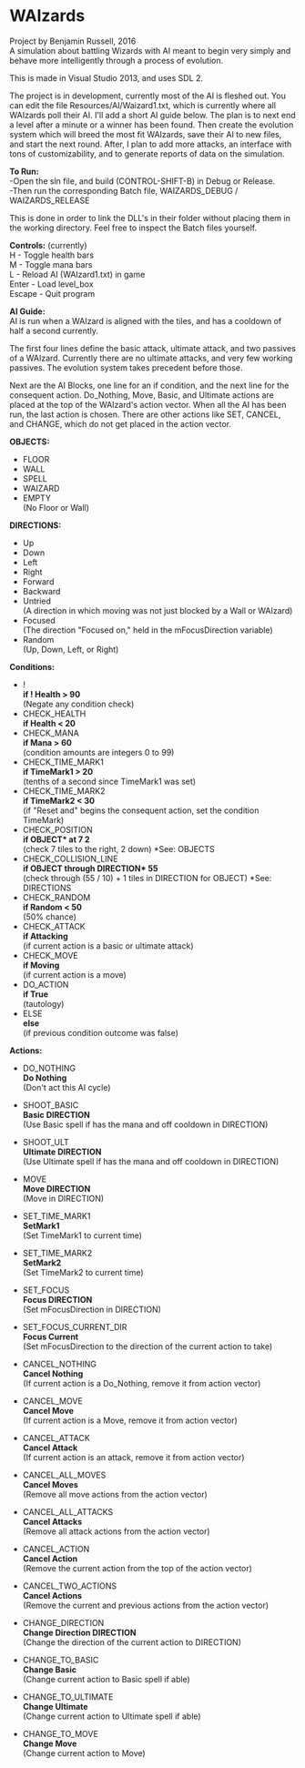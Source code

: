 # WAIzards
Project by Benjamin Russell, 2016  
A simulation about battling Wizards with AI meant to begin very simply and behave more intelligently through a process of evolution.

This is made in Visual Studio 2013, and uses SDL 2.

The project is in development, currently most of the AI is fleshed out. You can edit the file Resources/AI/Waizard1.txt, which
is currently where all WAIzards poll their AI. I'll add a short AI guide below. The plan is to next end a level after a minute or a winner has been found. Then create the evolution system which will breed the most fit WAIzards, save their AI to new files, and start the next round. After, I plan to add more attacks, an interface with tons of customizability, and to generate reports of data on the simulation.

__To Run:__  
-Open the sln file, and build (CONTROL-SHIFT-B) in Debug or Release.  
-Then run the corresponding Batch file, WAIZARDS_DEBUG / WAIZARDS_RELEASE  

This is done in order to link the DLL's in their folder without placing them in the working directory. Feel
free to inspect the Batch files yourself.

__Controls:__ (currently)  
H       -   Toggle health bars  
M       -   Toggle mana bars  
L       -   Reload AI (WAIzard1.txt) in game  
Enter   -   Load level_box  
Escape  -   Quit program  

__AI Guide:__  
AI is run when a WAIzard is aligned with the tiles, and has a cooldown of half a second currently.

The first four lines define the basic attack, ultimate attack, and two passives of a WAIzard. Currently there are no ultimate attacks, and very few working passives. The evolution system takes precedent before those.

Next are the AI Blocks, one line for an if condition, and the next line for the consequent action. Do_Nothing, Move, Basic, and Ultimate actions are placed at the top of the WAIzard's action vector. When all the AI has been run, the last action is chosen. There are other actions like SET, CANCEL, and CHANGE, which do not get placed in the action vector.

__OBJECTS:__
-  FLOOR
-  WALL
-  SPELL
-  WAIZARD
-  EMPTY        
(No Floor or Wall)  
  
__DIRECTIONS:__  
-	Up
-	Down
-	Left
-	Right
-	Forward
-	Backward
-	Untried  
(A direction in which moving was not just blocked by a Wall or WAIzard)
-	Focused  
(The direction "Focused on," held in the mFocusDirection variable)  
-	Random   
(Up, Down, Left, or Right)  

__Conditions:__  
-  !                      
__if ! Health > 90__   
(Negate any condition check)
-	CHECK_HEALTH            
__if Health < 20__ 
-	CHECK_MANA              
__if Mana > 60__       
(condition amounts are integers 0 to 99)
-	CHECK_TIME_MARK1        
__if TimeMark1 > 20__  
(tenths of a second since TimeMark1 was set)
-	CHECK_TIME_MARK2        
__if TimeMark2 < 30__  
(if "Reset and" begins the consequent action, set the condition TimeMark)  
-	CHECK_POSITION          
__if OBJECT* at 7 2__   
(check 7 tiles to the right, 2 down)            *See: OBJECTS
-	CHECK_COLLISION_LINE   
__if OBJECT through DIRECTION* 55__  
(check through (55 / 10) + 1 tiles in DIRECTION for OBJECT)       *See: DIRECTIONS  
-	CHECK_RANDOM  
__if Random < 50__  
(50% chance)  
-	CHECK_ATTACK  
__if Attacking__  
(if current action is a basic or ultimate attack)  
-	CHECK_MOVE  
__if Moving__  
(if current action is a move)  
-	DO_ACTION  
__if True__  
(tautology)  
-	ELSE  
__else__  
(if previous condition outcome was false)  

__Actions:__  

-	DO_NOTHING  
__Do Nothing__  
(Don't act this AI cycle)  
-	SHOOT_BASIC  
__Basic DIRECTION__  
(Use Basic spell if has the mana and off cooldown in DIRECTION)  
-	SHOOT_ULT  
__Ultimate DIRECTION__  
(Use Ultimate spell if has the mana and off cooldown in DIRECTION)  
-	MOVE  
__Move DIRECTION__  
(Move in DIRECTION)  

-	SET_TIME_MARK1  
__SetMark1__  
(Set TimeMark1 to current time)  
-	SET_TIME_MARK2  
__SetMark2__  
(Set TimeMark2 to current time)  
-	SET_FOCUS  
__Focus DIRECTION__  
(Set mFocusDirection in DIRECTION)  
-	SET_FOCUS_CURRENT_DIR  
__Focus Current__  
(Set mFocusDirection to the direction of the current action to take)  
-	CANCEL_NOTHING  
__Cancel Nothing__  
(If current action is a Do_Nothing, remove it from action vector)  
-	CANCEL_MOVE  
__Cancel Move__  
(If current action is a Move, remove it from action vector)  
-	CANCEL_ATTACK  
__Cancel Attack__  
(If current action is an attack, remove it from action vector)  
-	CANCEL_ALL_MOVES  
__Cancel Moves__  
(Remove all move actions from the action vector)  
-	CANCEL_ALL_ATTACKS  
__Cancel Attacks__  
(Remove all attack actions from the action vector)  
-	CANCEL_ACTION  
__Cancel Action__  
(Remove the current action from the top of the action vector)  
-	CANCEL_TWO_ACTIONS  
__Cancel Actions__  
(Remove the current and previous actions from the action vector)  

-	CHANGE_DIRECTION  
__Change Direction DIRECTION__  
(Change the direction of the current action to DIRECTION)  
-	CHANGE_TO_BASIC  
__Change Basic__  
(Change current action to Basic spell if able)  
-	CHANGE_TO_ULTIMATE  
__Change Ultimate__  
(Change current action to Ultimate spell if able)  
-	CHANGE_TO_MOVE  
__Change Move__  
(Change current action to Move)  
